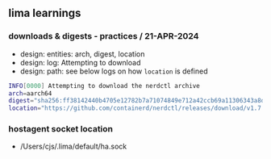## lima learnings

### downloads & digests - practices / 21-APR-2024
- design: entities: arch, digest, location
- design: log: Attempting to download
- design: path: see below logs on how `location` is defined
```sh
INFO[0000] Attempting to download the nerdctl archive
arch=aarch64
digest="sha256:ff38142440b4705e12782b7a71074849e712a42ccb69a11306343a8d9f81d8ab"
location="https://github.com/containerd/nerdctl/releases/download/v1.7.5/nerdctl-full-1.7.5-linux-arm64.tar.gz"
```

### hostagent socket location
- /Users/cjs/.lima/default/ha.sock

